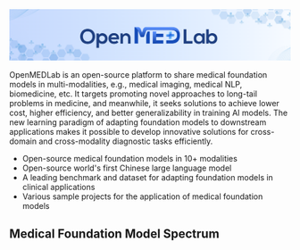 <!-- Insert the project banner here -->
<div align="center">
    <a href="https://"><img width="1000px" height="auto" src="https://github.com/openmedlab/.github/blob/main/banner.png"></a>
</div>



OpenMEDLab is an open-source platform to share medical foundation models in multi-modalities, e.g., medical imaging, medical NLP, biomedicine, etc. It targets promoting novel approaches to long-tail problems in medicine,  and meanwhile, it seeks solutions to achieve lower cost, higher efficiency, and better generalizability in training AI models. The new learning paradigm of adapting foundation models to downstream applications makes it possible to develop innovative solutions for cross-domain and cross-modality diagnostic tasks efficiently.

- Open-source medical foundation models in 10+ modalities
- Open-source world's first Chinese large language model
- A leading benchmark and dataset for adapting foundation models in clinical applications
- Various sample projects for the application of medical foundation models

## Medical Foundation Model Spectrum
